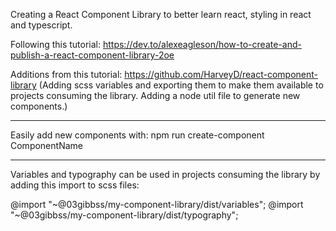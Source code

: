 Creating a React Component Library to better learn react, styling in react and typescript.

Following this tutorial: https://dev.to/alexeagleson/how-to-create-and-publish-a-react-component-library-2oe

Additions from this tutorial: https://github.com/HarveyD/react-component-library (Adding scss variables and exporting them to make them available to projects consuming the library. Adding a node util file to generate new components.)

---

Easily add new components with: npm run create-component ComponentName

---

Variables and typography can be used in projects consuming the library by adding this import to scss files:

@import "~@03gibbss/my-component-library/dist/variables";
@import "~@03gibbss/my-component-library/dist/typography";
